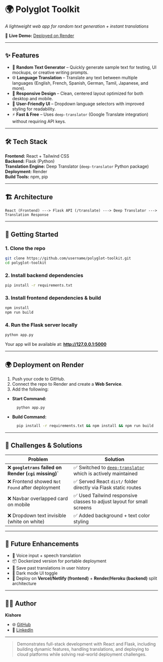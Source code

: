 # 🌍 Polyglot Toolkit  
*A lightweight web app for random text generation + instant translations*  

🚀 **Live Demo:** [Deployed on Render](https://polyglot-toolkit.onrender.com/)  

---

## ✨ Features  
- 🔀 **Random Text Generator** – Quickly generate sample text for testing, UI mockups, or creative writing prompts.  
- 🌐 **Language Translation** – Translate any text between multiple languages (English, French, Spanish, German, Tamil, Japanese, and more).  
- 📱 **Responsive Design** – Clean, centered layout optimized for both desktop and mobile.  
- 🎨 **User-Friendly UI** – Dropdown language selectors with improved styling for readability.  
- ⚡ **Fast & Free** – Uses `deep-translator` (Google Translate integration) without requiring API keys.  

---

## 🛠️ Tech Stack  
**Frontend:** React + Tailwind CSS  
**Backend:** Flask (Python)  
**Translation Engine:** Deep Translator (`deep-translator` Python package)  
**Deployment:** Render  
**Build Tools:** npm, pip  

---

 

## 🏗️ Architecture  
```
React (Frontend) ---> Flask API (/translate) ---> Deep Translator ---> Translation Response
```

---

## 🚀 Getting Started  

### 1. Clone the repo  
```bash
git clone https://github.com/username/polyglot-toolkit.git
cd polyglot-toolkit
```

### 2. Install backend dependencies  
```bash
pip install -r requirements.txt
```

### 3. Install frontend dependencies & build  
```bash
npm install
npm run build
```

### 4. Run the Flask server locally  
```bash
python app.py
```
Your app will be available at: **http://127.0.0.1:5000**

---

## 🌍 Deployment on Render  

1. Push your code to GitHub.  
2. Connect the repo to Render and create a **Web Service**.  
3. Add the following:  
 - **Start Command:**  
   ```bash
     python app.py
     ```  
 - **Build Command:**  
   ```bash
     pip install -r requirements.txt && npm install && npm run build
     ```  


---

## 🧩 Challenges & Solutions  

| Problem | Solution |
|---------|----------|
| ❌ **`googletrans` failed on Render (`cgi` missing)`** | ✅ Switched to [`deep-translator`](https://pypi.org/project/deep-translator/) which is actively maintained |
| ❌ Frontend showed `Not Found` after deployment | ✅ Served React `dist/` folder directly via Flask static routes |
| ❌ Navbar overlapped card on mobile | ✅ Used Tailwind responsive classes to adjust layout for small screens |
| ❌ Dropdown text invisible (white on white) | ✅ Added background + text color styling |

---

## 🔮 Future Enhancements  
- 🎤 Voice input + speech translation  
- 📦 Dockerized version for portable deployment  
- 💾 Save past translations in user history  
- 🌙 Dark mode UI toggle  
- 🔗 Deploy on **Vercel/Netlify (frontend)** + **Render/Heroku (backend)** split architecture  

---

## 👨‍💻 Author  
**Kishore**  
- 🌐 [GitHub](https://github.com/username)  
- 💼 [LinkedIn](https://linkedin.com/in/profile)  

---
> Demonstrates full-stack development with React and Flask, including building dynamic features, handling translations, and deploying to cloud platforms while solving real-world deployment challenges.
